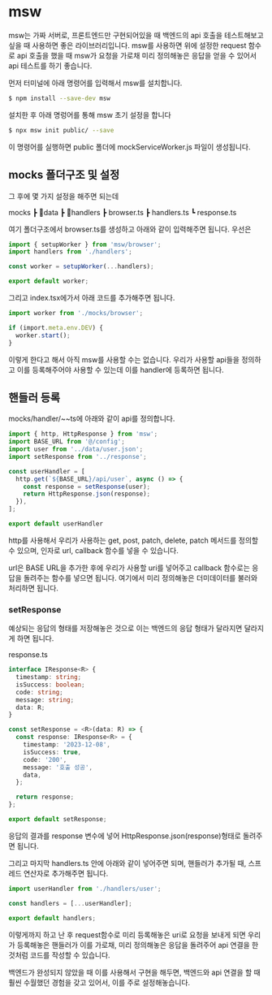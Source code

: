 # msw

msw는 가짜 서버로, 프론트엔드만 구현되어있을 때 백엔드의 api 호출을 테스트해보고 싶을 때 사용하면 좋은 라이브러리입니다.
msw를 사용하면 위에 설정한 request 함수로 api 호출을 했을 때 msw가 요청을 가로채 미리 정의해놓은 응답을 얻을 수 있어서 api 테스트를 하기 좋습니다.


먼저 터미널에 아래 명령어를 입력해서 msw를 설치합니다.

```bash
$ npm install --save-dev msw
```

설치한 후 아래 명렁어를 통해 msw 초기 설정을 합니다

```bash
$ npx msw init public/ --save
```

이 명령어를 실행하면 public 폴더에 mockServiceWorker.js 파일이 생성됩니다.

## mocks 폴더구조 및 설정

그 후에 몇 가지 설정을 해주면 되는데

mocks
┣ 📂data
┣ 📂handlers
┣ browser.ts
┣ handlers.ts
┗ response.ts


여기 폴더구조에서 browser.ts를 생성하고 아래와 같이 입력해주면 됩니다. 우선은

```ts
import { setupWorker } from 'msw/browser';
import handlers from './handlers';

const worker = setupWorker(...handlers);

export default worker;
```

그리고 index.tsx에가서 아래 코드를 추가해주면 됩니다.

```ts
import worker from './mocks/browser';

if (import.meta.env.DEV) {
  worker.start();
}
```


이렇게 한다고 해서 아직 msw를 사용할 수는 없습니다. 우리가 사용할 api들을 정의하고 이를 등록해주어야 사용할 수 있는데 이를 handler에 등록하면 됩니다.

## 핸들러 등록

mocks/handler/~~ts에 아래와 같이 api를 정의합니다.

```ts
import { http, HttpResponse } from 'msw';
import BASE_URL from '@/config';
import user from '../data/user.json';
import setResponse from '../response';

const userHandler = [
  http.get(`${BASE_URL}/api/user`, async () => {
    const response = setResponse(user);
    return HttpResponse.json(response);
  }),
];

export default userHandler
```

http를 사용해서 우리가 사용하는 get, post, patch, delete, patch 메서드를 정의할 수 있으며, 인자로 url, callback 함수를 넣을 수 있습니다.


url은 BASE URL을 추가한 후에 우리가 사용할 uri를 넣어주고
callback 함수로는 응답을 돌려주는 함수를 넣으면 됩니다. 여기에서 미리 정의해놓은 더미데이터를 불러와 처리하면 됩니다.


### setResponse
예상되는 응답의 형태를 저장해놓은 것으로 이는 백엔드의 응답 형태가 달라지면 달라지게 하면 됩니다.


response.ts

```ts
interface IResponse<R> {
  timestamp: string;
  isSuccess: boolean;
  code: string;
  message: string;
  data: R;
}

const setResponse = <R>(data: R) => {
  const response: IResponse<R> = {
    timestamp: '2023-12-08',
    isSuccess: true,
    code: '200',
    message: '호출 성공',
    data,
  };

  return response;
};

export default setResponse;
```

응답의 결과를 response 변수에 넣어 HttpResponse.json(response)형태로 돌려주면 됩니다.

그리고 마지막 handlers.ts 안에 아래와 같이 넣어주면 되며, 핸들러가 추가될 때, 스프레드 연산자로 추가해주면 됩니다.

```ts
import userHandler from './handlers/user';

const handlers = [...userHandler];

export default handlers;
```

이렇게까지 하고 난 후 request함수로 미리 등록해놓은 uri로 요청을 보내게 되면 우리가 등록해놓은 핸들러가 이를 가로채, 미리 정의해놓은 응답을 돌려주어 api 연결을 한 것처럼 코드를 작성할 수 있습니다.

백엔드가 완성되지 않았을 때 이를 사용해서 구현을 해두면, 백엔드와 api 연결을 할 때 훨씬 수월했던 경험을 갖고 있어서, 이를 주로 설정해놓습니다.
